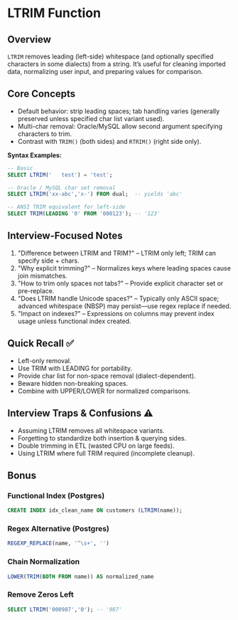 # LTRIM Function

## Overview
`LTRIM` removes leading (left-side) whitespace (and optionally specified characters in some dialects) from a string. It’s useful for cleaning imported data, normalizing user input, and preparing values for comparison.

## Core Concepts
- Default behavior: strip leading spaces; tab handling varies (generally preserved unless specified char list variant used).
- Multi-char removal: Oracle/MySQL allow second argument specifying characters to trim.
- Contrast with `TRIM()` (both sides) and `RTRIM()` (right side only).

**Syntax Examples:**
```sql
-- Basic
SELECT LTRIM('   test') = 'test';

-- Oracle / MySQL char set removal
SELECT LTRIM('xx-abc','x-') FROM dual;  -- yields 'abc'

-- ANSI TRIM equivalent for left-side
SELECT TRIM(LEADING '0' FROM '000123'); -- '123'
```

## Interview-Focused Notes
1. "Difference between LTRIM and TRIM?" – LTRIM only left; TRIM can specify side + chars.
2. "Why explicit trimming?" – Normalizes keys where leading spaces cause join mismatches.
3. "How to trim only spaces not tabs?" – Provide explicit character set or pre-replace.
4. "Does LTRIM handle Unicode spaces?" – Typically only ASCII space; advanced whitespace (NBSP) may persist—use regex replace if needed.
5. "Impact on indexes?" – Expressions on columns may prevent index usage unless functional index created.

## Quick Recall ✅
- Left-only removal.
- Use TRIM with LEADING for portability.
- Provide char list for non-space removal (dialect-dependent).
- Beware hidden non-breaking spaces.
- Combine with UPPER/LOWER for normalized comparisons.

## Interview Traps & Confusions ⚠️
- Assuming LTRIM removes all whitespace variants.
- Forgetting to standardize both insertion & querying sides.
- Double trimming in ETL (wasted CPU on large feeds).
- Using LTRIM where full TRIM required (incomplete cleanup).

## Bonus
### Functional Index (Postgres)
```sql
CREATE INDEX idx_clean_name ON customers (LTRIM(name));
```

### Regex Alternative (Postgres)
```sql
REGEXP_REPLACE(name, '^\s+', '')
```

### Chain Normalization
```sql
LOWER(TRIM(BOTH FROM name)) AS normalized_name
```

### Remove Zeros Left
```sql
SELECT LTRIM('000987','0'); -- '987'
```
